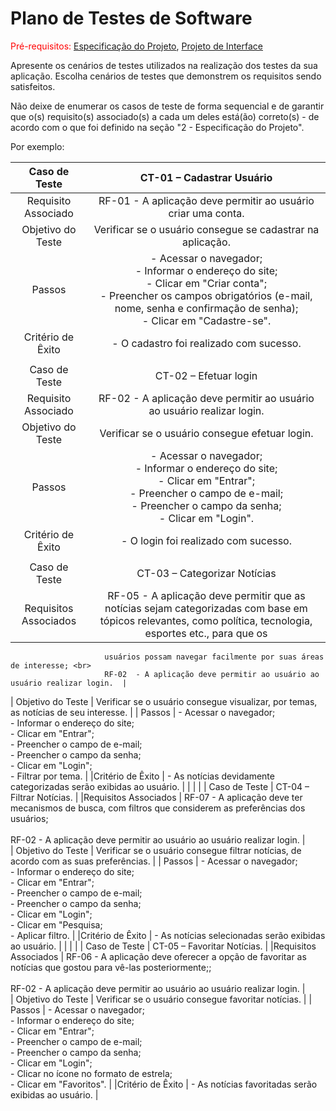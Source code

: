 # Plano de Testes de Software

<span style="color:red">Pré-requisitos: <a href="2-Especificação do Projeto.md"> Especificação do Projeto</a></span>, <a href="3-Projeto de Interface.md"> Projeto de Interface</a>

Apresente os cenários de testes utilizados na realização dos testes da sua aplicação. Escolha cenários de testes que demonstrem os requisitos sendo satisfeitos.

Não deixe de enumerar os casos de teste de forma sequencial e de garantir que o(s) requisito(s) associado(s) a cada um deles está(ão) correto(s) - de acordo com o que foi definido na seção "2 - Especificação do Projeto". 

Por exemplo:
 
| **Caso de Teste** 	| **CT-01 – Cadastrar Usuário** 	|
|:---:	|:---:	|
|	Requisito Associado 	| RF-01 - A aplicação deve permitir ao usuário criar uma conta. |
| Objetivo do Teste 	| Verificar se o usuário consegue se cadastrar na aplicação. |
| Passos 	| - Acessar o navegador; <br> - Informar o endereço do site; <br> - Clicar em "Criar conta"; <br> - Preencher os campos obrigatórios (e-mail, nome, senha e confirmação de senha); <br> - Clicar em "Cadastre-se". |
|Critério de Êxito | - O cadastro foi realizado com sucesso. |
|  	|  	|
| Caso de Teste 	| CT-02 – Efetuar login	|
|Requisito Associado | RF-02	- A aplicação deve permitir ao usuário ao usuário realizar login. |
| Objetivo do Teste 	| Verificar se o usuário consegue efetuar login. |
| Passos 	| - Acessar o navegador; <br> - Informar o endereço do site; <br> - Clicar em "Entrar"; <br> - Preencher o campo de e-mail; <br> - Preencher o campo da senha; <br> - Clicar em "Login". |
|Critério de Êxito | - O login foi realizado com sucesso. |
|  	|  	|
| Caso de Teste 	| CT-03 – Categorizar Notícias |
|Requisitos Associados | RF-05	- A aplicação deve permitir que as notícias sejam categorizadas com base em tópicos relevantes, como política, tecnologia, esportes etc., para que os 
                         usuários possam navegar facilmente por suas áreas de interesse; <br>                                                                                       
                         RF-02	- A aplicação deve permitir ao usuário ao usuário realizar login.  |                                                                                    
| Objetivo do Teste 	| Verificar se o usuário consegue visualizar, por temas, as notícias de seu interesse. |
| Passos 	| - Acessar o navegador; <br> - Informar o endereço do site; <br> - Clicar em "Entrar"; <br> - Preencher o campo de e-mail; <br> - Preencher o campo da senha; <br> - Clicar em "Login"; <br> - Filtrar por tema. |
|Critério de Êxito | - As notícias devidamente categorizadas serão exibidas ao usuário. |
|  	|  	|
| Caso de Teste 	| CT-04 – Filtrar Notícias. |
|Requisitos Associados | RF-07	- A aplicação deve ter mecanismos de busca, com filtros que considerem as preferências dos usuários; <br>  
                         RF-02	- A aplicação deve permitir ao usuário ao usuário realizar login. |                                             
| Objetivo do Teste 	| Verificar se o usuário consegue filtrar notícias, de acordo com as suas preferências. |
| Passos 	| - Acessar o navegador; <br> - Informar o endereço do site; <br> - Clicar em "Entrar"; <br> - Preencher o campo de e-mail; <br> - Preencher o campo da senha; <br> - Clicar em "Login"; <br> - Clicar em "Pesquisa; <br> - Aplicar filtro. |
|Critério de Êxito | - As notícias selecionadas serão exibidas ao usuário. |
|  	|  	|
| Caso de Teste 	| CT-05 – Favoritar Notícias. |
|Requisitos Associados | RF-06	- A aplicação deve oferecer a opção de favoritar as notícias que gostou para vê-las posteriormente;; <br>  
                         RF-02	- A aplicação deve permitir ao usuário ao usuário realizar login. |                                             
| Objetivo do Teste 	| Verificar se o usuário consegue favoritar notícias. |
| Passos 	| - Acessar o navegador; <br> - Informar o endereço do site; <br> - Clicar em "Entrar"; <br> - Preencher o campo de e-mail; <br> - Preencher o campo da senha; <br> - Clicar em "Login"; <br> - Clicar no ícone no formato de estrela; <br> - Clicar em "Favoritos". |
|Critério de Êxito | - As notícias favoritadas serão exibidas ao usuário. |
 


